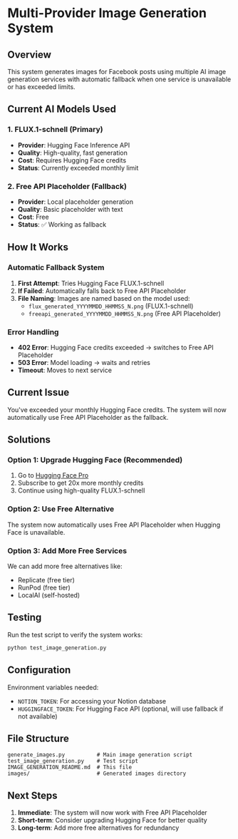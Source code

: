 # Multi-Provider Image Generation System

## Overview
This system generates images for Facebook posts using multiple AI image generation services with automatic fallback when one service is unavailable or has exceeded limits.

## Current AI Models Used

### 1. FLUX.1-schnell (Primary)
- **Provider**: Hugging Face Inference API
- **Quality**: High-quality, fast generation
- **Cost**: Requires Hugging Face credits
- **Status**: Currently exceeded monthly limit

### 2. Free API Placeholder (Fallback)
- **Provider**: Local placeholder generation
- **Quality**: Basic placeholder with text
- **Cost**: Free
- **Status**: ✅ Working as fallback

## How It Works

### Automatic Fallback System
1. **First Attempt**: Tries Hugging Face FLUX.1-schnell
2. **If Failed**: Automatically falls back to Free API Placeholder
3. **File Naming**: Images are named based on the model used:
   - `flux_generated_YYYYMMDD_HHMMSS_N.png` (FLUX.1-schnell)
   - `freeapi_generated_YYYYMMDD_HHMMSS_N.png` (Free API Placeholder)

### Error Handling
- **402 Error**: Hugging Face credits exceeded → switches to Free API Placeholder
- **503 Error**: Model loading → waits and retries
- **Timeout**: Moves to next service

## Current Issue
You've exceeded your monthly Hugging Face credits. The system will now automatically use Free API Placeholder as the fallback.

## Solutions

### Option 1: Upgrade Hugging Face (Recommended)
1. Go to [Hugging Face Pro](https://huggingface.co/pro)
2. Subscribe to get 20x more monthly credits
3. Continue using high-quality FLUX.1-schnell

### Option 2: Use Free Alternative
The system now automatically uses Free API Placeholder when Hugging Face is unavailable.

### Option 3: Add More Free Services
We can add more free alternatives like:
- Replicate (free tier)
- RunPod (free tier)
- LocalAI (self-hosted)

## Testing
Run the test script to verify the system works:
```bash
python test_image_generation.py
```

## Configuration
Environment variables needed:
- `NOTION_TOKEN`: For accessing your Notion database
- `HUGGINGFACE_TOKEN`: For Hugging Face API (optional, will use fallback if not available)

## File Structure
```
generate_images.py          # Main image generation script
test_image_generation.py    # Test script
IMAGE_GENERATION_README.md  # This file
images/                     # Generated images directory
```

## Next Steps
1. **Immediate**: The system will now work with Free API Placeholder
2. **Short-term**: Consider upgrading Hugging Face for better quality
3. **Long-term**: Add more free alternatives for redundancy 